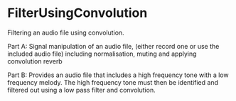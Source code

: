 # FilterUsingConvolution
Filtering an audio file using convolution.

Part A: Signal manipulation of an audio file, (either record one or use the included audio file) including normalisation, muting and 
applying convolution reverb

Part B: Provides an audio file that includes a high frequency tone with a low frequency melody. The high frequency tone must then be 
identified and filtered out using a low pass filter and convolution.
